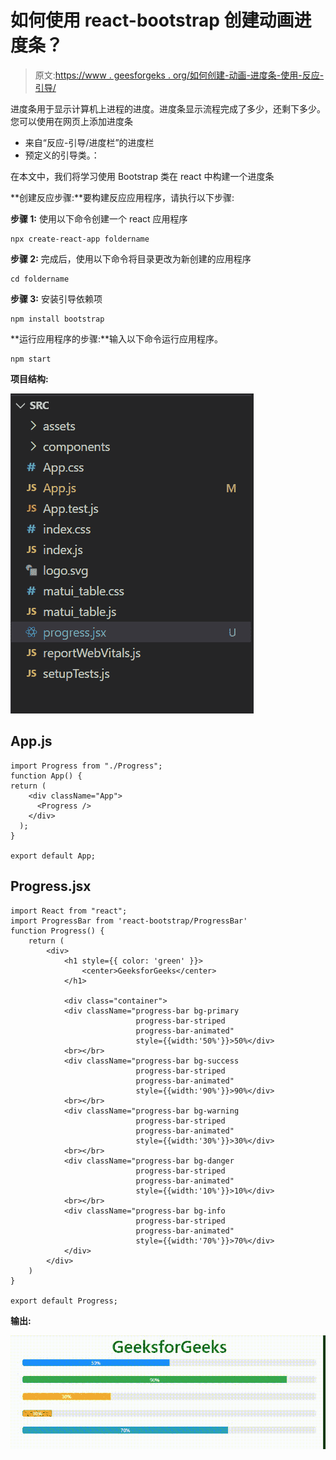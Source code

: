# 如何使用 react-bootstrap 创建动画进度条？

> 原文:[https://www . geesforgeks . org/如何创建-动画-进度条-使用-反应-引导/](https://www.geeksforgeeks.org/how-to-create-animated-progress-bar-using-react-bootstrap/)

进度条用于显示计算机上进程的进度。进度条显示流程完成了多少，还剩下多少。您可以使用在网页上添加进度条

*   来自“反应-引导/进度栏”的进度栏
*   预定义的引导类。：

在本文中，我们将学习使用 Bootstrap 类在 react 中构建一个进度条

**创建反应步骤:**要构建反应应用程序，请执行以下步骤:

**步骤 1:** 使用以下命令创建一个 react 应用程序

```
npx create-react-app foldername
```

**步骤 2:** 完成后，使用以下命令将目录更改为新创建的应用程序

```
cd foldername
```

**步骤 3:** 安装引导依赖项

```
npm install bootstrap
```

**运行应用程序的步骤:**输入以下命令运行应用程序。

```
npm start
```

**项目结构:**

![](img/40958d6f8bfb1f983146d423eb04b224.png)

## App.js

```
import Progress from "./Progress";
function App() {
return (
    <div className="App">
      <Progress />
    </div>
  );
}

export default App;
```

## Progress.jsx

```
import React from "react";
import ProgressBar from 'react-bootstrap/ProgressBar'
function Progress() {
    return (
        <div>
            <h1 style={{ color: 'green' }}>
                <center>GeeksforGeeks</center>
            </h1>

            <div class="container">
            <div className="progress-bar bg-primary
                            progress-bar-striped
                            progress-bar-animated"
                            style={{width:'50%'}}>50%</div>
            <br></br>
            <div className="progress-bar bg-success
                            progress-bar-striped 
                            progress-bar-animated" 
                            style={{width:'90%'}}>90%</div>
            <br></br>
            <div className="progress-bar bg-warning 
                            progress-bar-striped
                            progress-bar-animated" 
                            style={{width:'30%'}}>30%</div>
            <br></br>
            <div className="progress-bar bg-danger
                            progress-bar-striped 
                            progress-bar-animated"
                            style={{width:'10%'}}>10%</div>
            <br></br>
            <div className="progress-bar bg-info 
                            progress-bar-striped 
                            progress-bar-animated" 
                            style={{width:'70%'}}>70%</div>
            </div>     
        </div>
    )
}

export default Progress;
```

**输出:**

![](img/13fe6f1daa5c67a688b8c01937c89903.png)